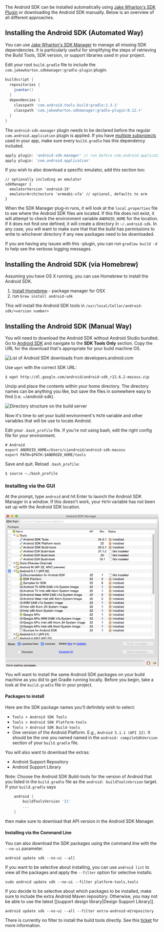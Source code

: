 The Android SDK can be installed automatically using [Jake Wharton's SDK Plugin](https://github.com/JakeWharton/sdk-manager-plugin) or downloading the Android SDK manually. Below is an overview of all different approaches.

## Installing the Android SDK (Automated Way)

You can use [Jake Wharton's SDK Manager](https://github.com/JakeWharton/sdk-manager-plugin) to manage all missing SDK dependencies.  It is particularly useful for simplifying the steps of retrieving the Build Tools, SDK version, or support libraries used in your project.    

Edit your root `build.gradle` file to include the `com.jakewharton.sdkmanager:gradle-plugin` plugin.

```gradle
buildscript {
  repositories {
    jcenter()
  }
  dependencies {
    classpath 'com.android.tools.build:gradle:1.3.1'
    classpath 'com.jakewharton.sdkmanager:gradle-plugin:0.12.+'
  }
}
```

The `android-sdk-manager` plugin needs to be declared before the regular `com.android.application` plugin is applied.  If you have [multiple subprojects](http://gradle.org/docs/current/userguide/multi_project_builds.html) used in your app, make sure every `build.gradle` has this dependency included.

```gradle
apply plugin: 'android-sdk-manager' // run before com.android.application
apply plugin: 'com.android.application'
```

If you wish to also download a specific emulator, add this section too:
```
// optionally including an emulator
sdkManager {
  emulatorVersion 'android-19'
  emulatorArchitecture 'armeabi-v7a' // optional, defaults to arm
}
```

When the SDK Manager plug-in runs, it will look at the `local.properties` file to see where the Android SDK files are located.  If this file does not exist, it will attempt to check the environment variable `ANDROID_HOME` for the location.  If it does not find one defined, it will create a directory in `~/.android-sdk`.  In any case, you will want to make sure that that the build has permissions to write to whichever directory if any new packages need to be downloaded.

If you are having any issues with this -plugin, you can run `gradlew build -d` to help see the verbose logging messages.  

## Installing the Android SDK (via Homebrew)

Assuming you have OS X running, you can use Homebrew to install the Android SDK.

1. [Install Homebrew](http://brew.sh/) - package manager for OSX
2. run `brew install android-sdk`

This will install the Android SDK tools in `/usr/local/Cellar/android-sdk/<version number>`

## Installing the Android SDK (Manual Way)

You wlil need to download the Android SDK without Android Studio bundled. Go to [Android SDK](http://developer.android.com/sdk/index.html) and navigate to the **SDK Tools Only** section. Copy the URL for the download that's appropriate for your build machine OS.

![List of Android SDK downloads from developers.android.com](https://dl.dropboxusercontent.com/u/10808663/gradle_jenkins_android/sdk_downloads.png)

Use `wget` with the correct SDK URL:

    $ wget http://dl.google.com/android/android-sdk_r22.6.2-macosx.zip

Unzip and place the contents within your home directory. The directory names can be anything you like, but save the files in somewhere easy to find (i.e. ~/android-sdk).

 ![Directory structure on the build server](https://dl.dropboxusercontent.com/u/10808663/gradle_jenkins_android/directories_on_build_server.png)

Now it's time to set your build environment's `PATH` variable and other variables that will be use to locate Android.

Edit your `.bash_profile` file. If you're not using bash, edit the right config file for your environment.

    # Android 
    export ANDROID_HOME=/Users/ciandroid/android-sdk-macosx
    export PATH=$PATH:$ANDROID_HOME/tools

 
Save and quit. Reload `.bash_profile`:

    $ source ~./bash_profile

### Installing via the GUI
 
At the prompt, type `android` and hit Enter to launch the Android SDK Manager in a window. If this doesn't work, your `PATH` variable has not been set up with the Android SDK location.   

![Android SDK manager on build machine](https://raw.githubusercontent.com/codepath/android_guides/master/images/intellij_idea_android_sdk_manager.png)

You will want to install the same Android SDK packages on your build machine as you did to get Gradle running locally. Before you begin, take a look at the `build.gradle` file in your project.

#### Packages to install

Here are the SDK package names you'll definitely wish to select:

  * `Tools > Android SDK Tools`
  * `Tools > Android SDK Platform-tools`
  * `Tools > Android SDK Build-tools`
  * One version of the Android Platform.  E.g., `Android 5.1.1 (API 22)`.  It should be the one you named named in the `android: compileSdkVersion` section of your `build.gradle` file.

You will also want to download the extras:

  * Android Support Repository
  * Android Support Library

Note: Choose the Android SDK Build-tools for the version of Android that you listed in the `build.gradle` file as the `android: buildToolsVersion` target. If your `build.gradle` says 

```gradle
    android {
        buildToolsVersion '21'
        ...
    }
```

then make sure to download that API version in the Android SDK Manager. 

#### Installing via the Command Line

You can also download the SDK packages using the command line with the `--no-ui` parameter.

```
android update sdk --no-ui --all
```

If you want to be selective about installing, you can use `android list` to view all the packages and apply the `--filter` option for selective installs:

```
sudo android update sdk --no-ui --filter platform-tools,tools
```

If you decide to be selective about which packages to be installed, make sure to include the extra Android Maven repository.  Otherwise, you may not be able to use the latest [[support design library|Design Support Library]].

```
android update sdk --no-ui --all --filter extra-android-m2repository     
```

There is currently no filter to install the build tools directly.  See this [ticket](https://code.google.com/p/android/issues/detail?id=78765) for more information.